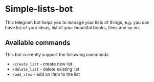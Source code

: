 # Simple-lists-bot

This telegram bot helps you to manage your lists of things, e.g. you can have list of your ideas, list of your beautiful books, films and so on.

## Available commands

This bot currently support the following commands:

-   `/create_list` - create new list
-   `/delete_list` - delete existing list
-   `/add_item` - add an item to the list
